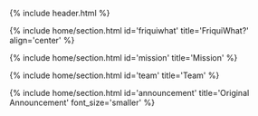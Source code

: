 {% include header.html %}

<!-- FriquiWhat? -->
{% include home/section.html id='friquiwhat' title='FriquiWhat?' align='center' %}

<!-- Mission -->
{% include home/section.html id='mission' title='Mission' %}

<!-- Team -->
{% include home/section.html id='team' title='Team' %}

<!-- Original Announcement -->
{% include home/section.html id='announcement' title='Original Announcement' font_size='smaller' %}
